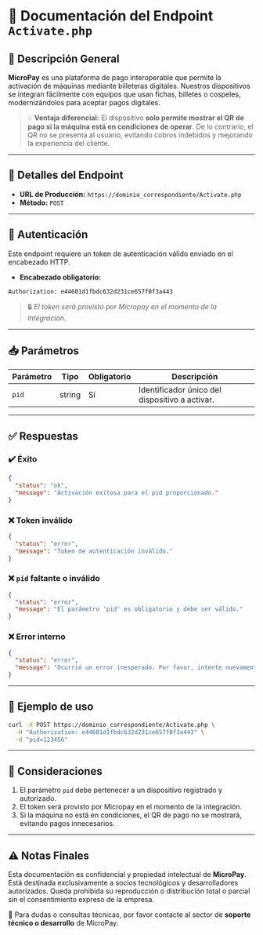 
# 📄 Documentación del Endpoint `Activate.php`

## 🧩 Descripción General

**MicroPay** es una plataforma de pago interoperable que permite la activación de máquinas mediante billeteras digitales. Nuestros dispositivos se integran fácilmente con equipos que usan fichas, billetes o cospeles, modernizándolos para aceptar pagos digitales.

> 💡 **Ventaja diferencial:** El dispositivo **solo permite mostrar el QR de pago si la máquina está en condiciones de operar**. De lo contrario, el QR no se presenta al usuario, evitando cobros indebidos y mejorando la experiencia del cliente.

---

## 🔗 Detalles del Endpoint

- **URL de Producción:** `https://dominio_correspondiente/Activate.php`
- **Método:** `POST`

---

## 🔐 Autenticación

Este endpoint requiere un token de autenticación válido enviado en el encabezado HTTP.

- **Encabezado obligatorio:**

```http
Authorization: e44601d1fbdc632d231ce657f0f3a443
```

> 🔒 *El token será provisto por Micropay en el momento de la integración.*

---

## 📥 Parámetros

| Parámetro | Tipo   | Obligatorio | Descripción                                      |
|-----------|--------|-------------|--------------------------------------------------|
| `pid`     | string | Sí          | Identificador único del dispositivo a activar.   |

---

## ✅ Respuestas

### ✔️ Éxito

```json
{
  "status": "ok",
  "message": "Activación exitosa para el pid proporcionado."
}
```

### ❌ Token inválido

```json
{
  "status": "error",
  "message": "Token de autenticación inválido."
}
```

### ❌ `pid` faltante o inválido

```json
{
  "status": "error",
  "message": "El parámetro 'pid' es obligatorio y debe ser válido."
}
```

### ❌ Error interno

```json
{
  "status": "error",
  "message": "Ocurrió un error inesperado. Por favor, intente nuevamente más tarde."
}
```

---

## 🧪 Ejemplo de uso

```bash
curl -X POST https://dominio_correspondiente/Activate.php \
  -H "Authorization: e44601d1fbdc632d231ce657f0f3a443" \
  -d "pid=123456"
```

---

## 📌 Consideraciones

1. El parámetro `pid` debe pertenecer a un dispositivo registrado y autorizado.
2. El token será provisto por Micropay en el momento de la integración.
3. Si la máquina no está en condiciones, el QR de pago no se mostrará, evitando pagos innecesarios.

---

## ⚠️ Notas Finales

Esta documentación es confidencial y propiedad intelectual de **MicroPay**. Está destinada exclusivamente a socios tecnológicos y desarrolladores autorizados. Queda prohibida su reproducción o distribución total o parcial sin el consentimiento expreso de la empresa.

📧 Para dudas o consultas técnicas, por favor contacte al sector de **soporte técnico o desarrollo** de MicroPay.
